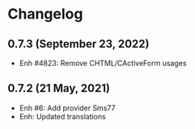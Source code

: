 Changelog
=========

0.7.3 (September 23, 2022)
---------------------------
- Enh #4823: Remove CHTML/CActiveForm usages

0.7.2 (21 May, 2021)
--------------------
- Enh #6: Add provider Sms77
- Enh: Updated translations
